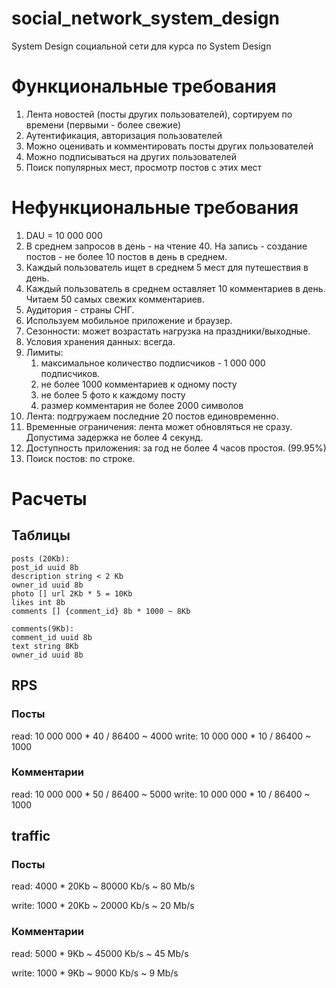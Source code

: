 # social_network_system_design
System Design социальной сети для курса по System Design

# Функциональные требования
1. Лента новостей (посты других пользователей), сортируем по времени (первыми - более свежие)
2. Аутентификация, авторизация пользователей
3. Можно оценивать и комментировать посты других пользователей
4. Можно подписываться на других пользователей
5. Поиск популярных мест, просмотр постов с этих мест

# Нефункциональные требования
1. DAU = 10 000 000
2. В среднем запросов в день - на чтение 40. На запись - создание постов - не более 10 постов в день в среднем.
3. Каждый пользователь ищет в среднем 5 мест для путешествия в день.
4. Каждый пользователь в среднем оставляет 10 комментариев в день. Читаем 50 самых свежих комментариев.
5. Аудитория - страны СНГ.
6. Используем мобильное приложение и браузер.
7. Сезонности: может возрастать нагрузка на праздники/выходные.
8. Условия хранения данных: всегда.
9. Лимиты: 
   1. максимальное количество подписчиков - 1 000 000 подписчиков.
   2. не более 1000 комментариев к одному посту
   3. не более 5 фото к каждому посту
   4. размер комментария не более 2000 символов
10. Лента: подгружаем последние 20 постов единовременно.
11. Временные ограничения: лента может обновляться не сразу. Допустима задержка не более 4 секунд.
12. Доступность приложения: за год не более 4 часов простоя. (99.95%)
13. Поиск постов: по строке.

# Расчеты

## Таблицы

```
posts (20Kb):
post_id uuid 8b
description string < 2 Kb
owner_id uuid 8b
photo [] url 2Kb * 5 = 10Kb
likes int 8b
comments [] {comment_id} 8b * 1000 ~ 8Kb
```
```
comments(9Kb):
comment_id uuid 8b
text string 8Kb
owner_id uuid 8b
```

## RPS

### Посты
read: 10 000 000 * 40 / 86400 ~ 4000
write: 10 000 000 * 10 / 86400 ~ 1000

### Комментарии
read: 10 000 000 * 50 / 86400 ~ 5000
write: 10 000 000 * 10 / 86400 ~ 1000

## traffic

### Посты
read:
4000 * 20Kb ~ 80000 Kb/s ~ 80 Mb/s

write:
1000 * 20Kb ~ 20000 Kb/s ~ 20 Mb/s

### Комментарии
read:
5000 * 9Kb ~ 45000 Kb/s ~ 45 Mb/s

write:
1000 * 9Kb ~ 9000 Kb/s ~ 9 Mb/s
